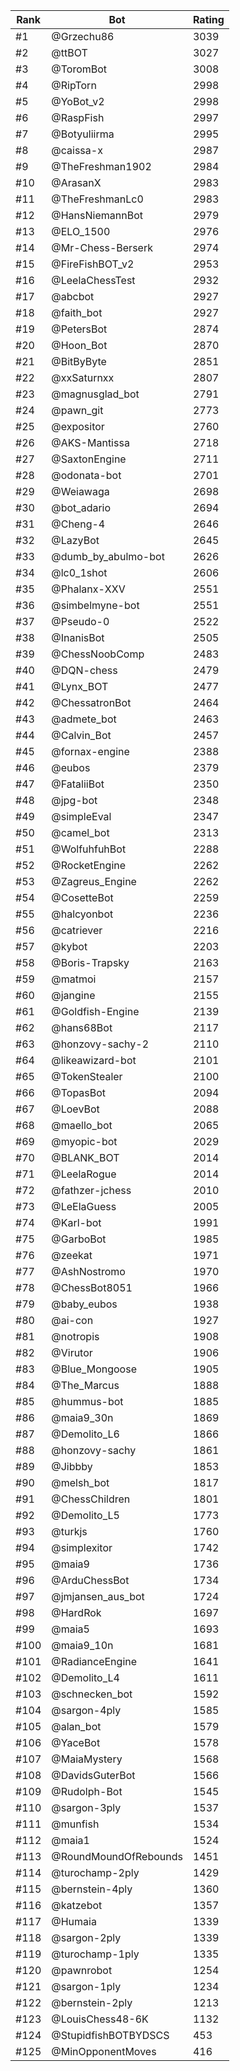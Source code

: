 Rank|Bot|Rating
---|---|---
#1|@Grzechu86|3039
#2|@ttBOT|3027
#3|@ToromBot|3008
#4|@RipTorn|2998
#5|@YoBot_v2|2998
#6|@RaspFish|2997
#7|@Botyuliirma|2995
#8|@caissa-x|2987
#9|@TheFreshman1902|2984
#10|@ArasanX|2983
#11|@TheFreshmanLc0|2983
#12|@HansNiemannBot|2979
#13|@ELO_1500|2976
#14|@Mr-Chess-Berserk|2974
#15|@FireFishBOT_v2|2953
#16|@LeelaChessTest|2932
#17|@abcbot|2927
#18|@faith_bot|2927
#19|@PetersBot|2874
#20|@Hoon_Bot|2870
#21|@BitByByte|2851
#22|@xxSaturnxx|2807
#23|@magnusglad_bot|2791
#24|@pawn_git|2773
#25|@expositor|2760
#26|@AKS-Mantissa|2718
#27|@SaxtonEngine|2711
#28|@odonata-bot|2701
#29|@Weiawaga|2698
#30|@bot_adario|2694
#31|@Cheng-4|2646
#32|@LazyBot|2645
#33|@dumb_by_abulmo-bot|2626
#34|@lc0_1shot|2606
#35|@Phalanx-XXV|2551
#36|@simbelmyne-bot|2551
#37|@Pseudo-0|2522
#38|@InanisBot|2505
#39|@ChessNoobComp|2483
#40|@DQN-chess|2479
#41|@Lynx_BOT|2477
#42|@ChessatronBot|2464
#43|@admete_bot|2463
#44|@Calvin_Bot|2457
#45|@fornax-engine|2388
#46|@eubos|2379
#47|@FataliiBot|2350
#48|@jpg-bot|2348
#49|@simpleEval|2347
#50|@camel_bot|2313
#51|@WolfuhfuhBot|2288
#52|@RocketEngine|2262
#53|@Zagreus_Engine|2262
#54|@CosetteBot|2259
#55|@halcyonbot|2236
#56|@catriever|2216
#57|@kybot|2203
#58|@Boris-Trapsky|2163
#59|@matmoi|2157
#60|@jangine|2155
#61|@Goldfish-Engine|2139
#62|@hans68Bot|2117
#63|@honzovy-sachy-2|2110
#64|@likeawizard-bot|2101
#65|@TokenStealer|2100
#66|@TopasBot|2094
#67|@LoevBot|2088
#68|@maello_bot|2065
#69|@myopic-bot|2029
#70|@BLANK_BOT|2014
#71|@LeelaRogue|2014
#72|@fathzer-jchess|2010
#73|@LeElaGuess|2005
#74|@Karl-bot|1991
#75|@GarboBot|1985
#76|@zeekat|1971
#77|@AshNostromo|1970
#78|@ChessBot8051|1966
#79|@baby_eubos|1938
#80|@ai-con|1927
#81|@notropis|1908
#82|@Virutor|1906
#83|@Blue_Mongoose|1905
#84|@The_Marcus|1888
#85|@hummus-bot|1885
#86|@maia9_30n|1869
#87|@Demolito_L6|1866
#88|@honzovy-sachy|1861
#89|@Jibbby|1853
#90|@melsh_bot|1817
#91|@ChessChildren|1801
#92|@Demolito_L5|1773
#93|@turkjs|1760
#94|@simplexitor|1742
#95|@maia9|1736
#96|@ArduChessBot|1734
#97|@jmjansen_aus_bot|1724
#98|@HardRok|1697
#99|@maia5|1693
#100|@maia9_10n|1681
#101|@RadianceEngine|1641
#102|@Demolito_L4|1611
#103|@schnecken_bot|1592
#104|@sargon-4ply|1585
#105|@alan_bot|1579
#106|@YaceBot|1578
#107|@MaiaMystery|1568
#108|@DavidsGuterBot|1566
#109|@Rudolph-Bot|1545
#110|@sargon-3ply|1537
#111|@munfish|1534
#112|@maia1|1524
#113|@RoundMoundOfRebounds|1451
#114|@turochamp-2ply|1429
#115|@bernstein-4ply|1360
#116|@katzebot|1357
#117|@Humaia|1339
#118|@sargon-2ply|1339
#119|@turochamp-1ply|1335
#120|@pawnrobot|1254
#121|@sargon-1ply|1234
#122|@bernstein-2ply|1213
#123|@LouisChess48-6K|1132
#124|@StupidfishBOTBYDSCS|453
#125|@MinOpponentMoves|416

